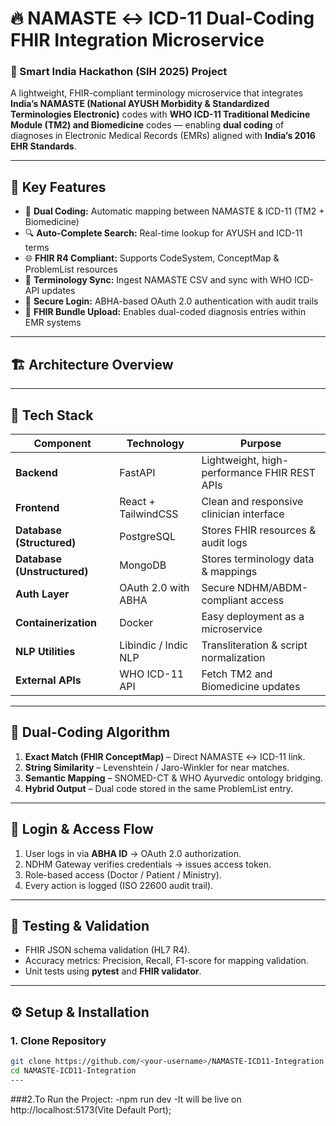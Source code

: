 # 🔥 NAMASTE ↔ ICD-11 Dual-Coding FHIR Integration Microservice  
### 🧠 Smart India Hackathon (SIH 2025) Project  

A lightweight, FHIR-compliant terminology microservice that integrates **India’s NAMASTE (National AYUSH Morbidity & Standardized Terminologies Electronic)** codes with **WHO ICD-11 Traditional Medicine Module (TM2) and Biomedicine** codes — enabling **dual coding** of diagnoses in Electronic Medical Records (EMRs) aligned with **India’s 2016 EHR Standards**.

---

## 🚀 Key Features
- 🧩 **Dual Coding:** Automatic mapping between NAMASTE & ICD-11 (TM2 + Biomedicine)  
- 🔍 **Auto-Complete Search:** Real-time lookup for AYUSH and ICD-11 terms  
- 🌐 **FHIR R4 Compliant:** Supports CodeSystem, ConceptMap & ProblemList resources  
- 🔄 **Terminology Sync:** Ingest NAMASTE CSV and sync with WHO ICD-API updates  
- 🔐 **Secure Login:** ABHA-based OAuth 2.0 authentication with audit trails  
- 🧾 **FHIR Bundle Upload:** Enables dual-coded diagnosis entries within EMR systems  

---

## 🏗️ Architecture Overview




---

## 🧰 Tech Stack

| Component | Technology | Purpose |
|------------|-------------|----------|
| **Backend** | FastAPI | Lightweight, high-performance FHIR REST APIs |
| **Frontend** | React + TailwindCSS | Clean and responsive clinician interface |
| **Database (Structured)** | PostgreSQL | Stores FHIR resources & audit logs |
| **Database (Unstructured)** | MongoDB | Stores terminology data & mappings |
| **Auth Layer** | OAuth 2.0 with ABHA | Secure NDHM/ABDM-compliant access |
| **Containerization** | Docker | Easy deployment as a microservice |
| **NLP Utilities** | Libindic / Indic NLP | Transliteration & script normalization |
| **External APIs** | WHO ICD-11 API | Fetch TM2 and Biomedicine updates |

---

## 🧮 Dual-Coding Algorithm
1. **Exact Match (FHIR ConceptMap)** – Direct NAMASTE ↔ ICD-11 link.  
2. **String Similarity** – Levenshtein / Jaro-Winkler for near matches.  
3. **Semantic Mapping** – SNOMED-CT & WHO Ayurvedic ontology bridging.  
4. **Hybrid Output** – Dual code stored in the same ProblemList entry.

---

## 🔐 Login & Access Flow
1. User logs in via **ABHA ID** → OAuth 2.0 authorization.  
2. NDHM Gateway verifies credentials → issues access token.  
3. Role-based access (Doctor / Patient / Ministry).  
4. Every action is logged (ISO 22600 audit trail).

---

## 🧪 Testing & Validation
- FHIR JSON schema validation (HL7 R4).  
- Accuracy metrics: Precision, Recall, F1-score for mapping validation.  
- Unit tests using **pytest** and **FHIR validator**.

---

## ⚙️ Setup & Installation

### 1. Clone Repository
```bash
git clone https://github.com/<your-username>/NAMASTE-ICD11-Integration.git
cd NAMASTE-ICD11-Integration
---

```
###2.To Run the Project:
-npm run dev
-It will be live on http://localhost:5173(Vite Default Port);


